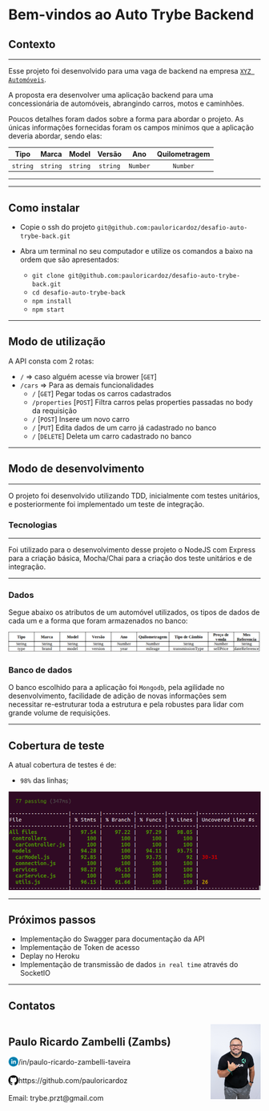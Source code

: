# Bem-vindos ao Auto Trybe Backend

## Contexto

---

Esse projeto foi desenvolvido para uma vaga de backend na empresa [`XYZ Automóveis`](www.betrybe.com).

A proposta era desenvolver uma aplicação backend para uma concessionária de automóveis, abrangindo carros, motos e caminhões.

Poucos detalhes foram dados sobre a forma para abordar o projeto. As únicas informações fornecidas foram os campos minimos que a aplicação deveria abordar, sendo elas:

|   Tipo   |  Marca   |  Model   |  Versão  |   Ano    | Quilometragem |
| :------: | :------: | :------: | :------: | :------: | :-----------: |
| `string` | `string` | `string` | `string` | `Number` |   `Number`    |

---

---

## Como instalar

* Copie o ssh do projeto `git@github.com:pauloricardoz/desafio-auto-trybe-back.git`

* Abra um terminal no seu computador e utilize os comandos a baixo na ordem que são apresentados:

  * `git clone git@github.com:pauloricardoz/desafio-auto-trybe-back.git`
  * `cd desafio-auto-trybe-back`
  * `npm install`
  * `npm start`

---

## Modo de utilização

A API consta com 2 rotas: 
* `/` => caso alguém acesse via brower [`GET`]
* `/cars` => Para as demais funcionalidades
  * `/` [`GET`]  Pegar todas os carros cadastrados
  * `/properties` [`POST`] Filtra carros pelas properties passadas no body da requisição
  * `/` [`POST`] Insere um novo carro
  * `/` [`PUT`]  Edita dados de um carro já cadastrado no banco
  * `/` [`DELETE`] Deleta um carro cadastrado no banco

---

## Modo de desenvolvimento

---

O projeto foi desenvolvido utilizando TDD, inicialmente com testes unitários, e posteriormente foi implementado um teste de integração.

### Tecnologias

---

Foi utilizado para o desenvolvimento desse projeto o NodeJS com Express para a criação básica, Mocha/Chai para a criação dos teste unitários e de integração.

---

### Dados

Segue abaixo os atributos de um automóvel utilizados, os tipos de dados de cada um e a forma que foram armazenados no banco:

![cobertura de testes unitários](./pictures/tabela-atributos.png)

### Banco de dados

O banco escolhido para a aplicação foi `Mongodb`, pela agilidade no desenvolvimento, facilidade de adição de novas informações sem necessitar re-estruturar toda a estrutura e pela robustes para lidar com grande volume de requisições.

---

## Cobertura de teste

A atual cobertura de testes é de: 
- `98%` das linhas;

![cobertura de testes unitários](./pictures/test-unit-coverage.png)

---

## Próximos passos

* Implementação do Swagger para documentação da API
* Implementação de Token de acesso
* Deplay no Heroku
* Implementação de transmissão de dados `in real time` através do SocketIO

---

## Contatos

<div style="display: flex; align-items: center; justify-content: space-between;">
  <div>
    <h2> Paulo Ricardo Zambelli (Zambs) </h2>
  <div style="display: flex; align-items: center;">
    <img src="./images/linkedIn_logo.jpg" alt="LinkedIn" style="width:20px;"/>  /in/paulo-ricardo-zambelli-taveira 
  </div>
  <br/>
  <div style="display: flex;align-items: center;">
    <img src="./images/github_logo.png" alt="LinkedIn" style="width:20px;"/> https://github.com/pauloricardoz
  </div>
  <br/>
  Email: trybe.przt@gmail.com
  </div>
    <img src="./images/Paulo Ricardo Zambelli Taveira0003.jpg" alt="LinkedIn" style="width:100px;"/> 
  </div>
<br/>

